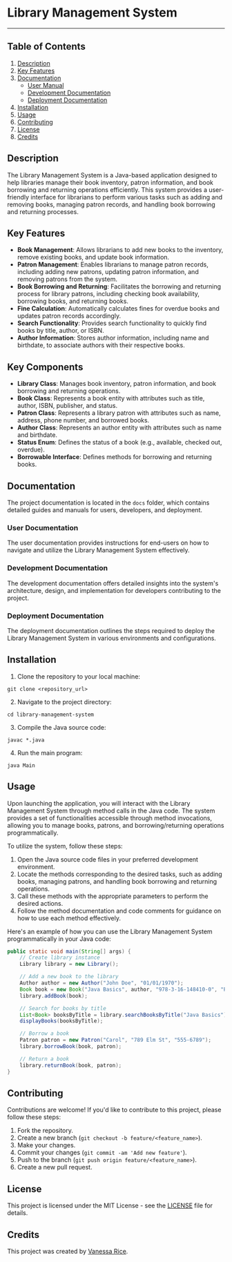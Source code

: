 # Library Management System
---
## Table of Contents
1. [Description](#description)
2. [Key Features](#key-features)
3. [Documentation](#documentation)
    - [User Manual](#user-manual)
    - [Development Documentation](#development-documentation)
    - [Deployment Documentation](#deployment-documentation)
4. [Installation](#installation)
5. [Usage](#usage)
6. [Contributing](#contributing)
7. [License](#license)
8. [Credits](#credits)

## Description

The Library Management System is a Java-based application designed to help libraries manage their book inventory, patron information, and book borrowing and returning operations efficiently. This system provides a user-friendly interface for librarians to perform various tasks such as adding and removing books, managing patron records, and handling book borrowing and returning processes.

## Key Features

- **Book Management**: Allows librarians to add new books to the inventory, remove existing books, and update book information.
- **Patron Management**: Enables librarians to manage patron records, including adding new patrons, updating patron information, and removing patrons from the system.
- **Book Borrowing and Returning**: Facilitates the borrowing and returning process for library patrons, including checking book availability, borrowing books, and returning books.
- **Fine Calculation**: Automatically calculates fines for overdue books and updates patron records accordingly.
- **Search Functionality**: Provides search functionality to quickly find books by title, author, or ISBN.
- **Author Information**: Stores author information, including name and birthdate, to associate authors with their respective books.

## Key Components

- **Library Class**: Manages book inventory, patron information, and book borrowing and returning operations.
- **Book Class**: Represents a book entity with attributes such as title, author, ISBN, publisher, and status.
- **Patron Class**: Represents a library patron with attributes such as name, address, phone number, and borrowed books.
- **Author Class**: Represents an author entity with attributes such as name and birthdate.
- **Status Enum**: Defines the status of a book (e.g., available, checked out, overdue).
- **Borrowable Interface**: Defines methods for borrowing and returning books.

## Documentation

The project documentation is located in the `docs` folder, which contains detailed guides and manuals for users, developers, and deployment.

### User Documentation

The user documentation provides instructions for end-users on how to navigate and utilize the Library Management System effectively.

### Development Documentation

The development documentation offers detailed insights into the system's architecture, design, and implementation for developers contributing to the project.

### Deployment Documentation

The deployment documentation outlines the steps required to deploy the Library Management System in various environments and configurations.


## Installation

1. Clone the repository to your local machine:
```
git clone <repository_url>
```

2. Navigate to the project directory:
```
cd library-management-system
```

3. Compile the Java source code:
```
javac *.java
```

4. Run the main program:
```
java Main
```


## Usage

Upon launching the application, you will interact with the Library Management System through method calls in the Java code. The system provides a set of functionalities accessible through method invocations, allowing you to manage books, patrons, and borrowing/returning operations programmatically.

To utilize the system, follow these steps:

1. Open the Java source code files in your preferred development environment.
2. Locate the methods corresponding to the desired tasks, such as adding books, managing patrons, and handling book borrowing and returning operations.
3. Call these methods with the appropriate parameters to perform the desired actions.
4. Follow the method documentation and code comments for guidance on how to use each method effectively.

Here's an example of how you can use the Library Management System programmatically in your Java code:

```java
public static void main(String[] args) {
    // Create library instance
    Library library = new Library();

    // Add a new book to the library
    Author author = new Author("John Doe", "01/01/1970");
    Book book = new Book("Java Basics", author, "978-3-16-148410-0", "Publisher A", 5);
    library.addBook(book);

    // Search for books by title
    List<Book> booksByTitle = library.searchBooksByTitle("Java Basics");
    displayBooks(booksByTitle);

    // Borrow a book
    Patron patron = new Patron("Carol", "789 Elm St", "555-6789");
    library.borrowBook(book, patron);

    // Return a book
    library.returnBook(book, patron);
}
```

## Contributing

Contributions are welcome! If you'd like to contribute to this project, please follow these steps:

1. Fork the repository.
2. Create a new branch (`git checkout -b feature/<feature_name>`).
3. Make your changes.
4. Commit your changes (`git commit -am 'Add new feature'`).
5. Push to the branch (`git push origin feature/<feature_name>`).
6. Create a new pull request.

## License

This project is licensed under the MIT License - see the [LICENSE](LICENSE) file for details.

## Credits

This project was created by [Vanessa Rice](https://www.github.com/infuriated-mink).
